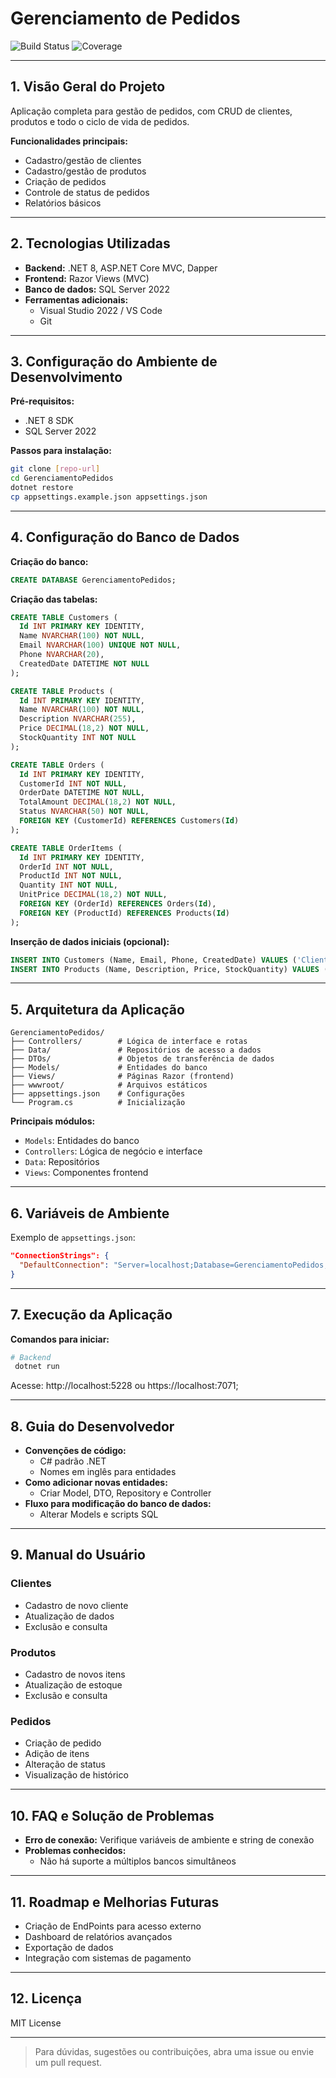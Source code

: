 # Gerenciamento de Pedidos

![Build Status](https://img.shields.io/badge/build-passing-brightgreen)
![Coverage](https://img.shields.io/badge/coverage-100%25-brightgreen)

---

## 1. Visão Geral do Projeto

Aplicação completa para gestão de pedidos, com CRUD de clientes, produtos e todo o ciclo de vida de pedidos.

**Funcionalidades principais:**
- Cadastro/gestão de clientes
- Cadastro/gestão de produtos
- Criação de pedidos
- Controle de status de pedidos
- Relatórios básicos

---

## 2. Tecnologias Utilizadas

- **Backend:** .NET 8, ASP.NET Core MVC, Dapper
- **Frontend:** Razor Views (MVC)
- **Banco de dados:** SQL Server 2022
- **Ferramentas adicionais:**
  - Visual Studio 2022 / VS Code
  - Git

---

## 3. Configuração do Ambiente de Desenvolvimento

**Pré-requisitos:**
- .NET 8 SDK
- SQL Server 2022

**Passos para instalação:**
```bash
git clone [repo-url]
cd GerenciamentoPedidos
dotnet restore
cp appsettings.example.json appsettings.json
```

---

## 4. Configuração do Banco de Dados

**Criação do banco:**
```sql
CREATE DATABASE GerenciamentoPedidos;
```

**Criação das tabelas:**
```sql
CREATE TABLE Customers (
  Id INT PRIMARY KEY IDENTITY,
  Name NVARCHAR(100) NOT NULL,
  Email NVARCHAR(100) UNIQUE NOT NULL,
  Phone NVARCHAR(20),
  CreatedDate DATETIME NOT NULL
);

CREATE TABLE Products (
  Id INT PRIMARY KEY IDENTITY,
  Name NVARCHAR(100) NOT NULL,
  Description NVARCHAR(255),
  Price DECIMAL(18,2) NOT NULL,
  StockQuantity INT NOT NULL
);

CREATE TABLE Orders (
  Id INT PRIMARY KEY IDENTITY,
  CustomerId INT NOT NULL,
  OrderDate DATETIME NOT NULL,
  TotalAmount DECIMAL(18,2) NOT NULL,
  Status NVARCHAR(50) NOT NULL,
  FOREIGN KEY (CustomerId) REFERENCES Customers(Id)
);

CREATE TABLE OrderItems (
  Id INT PRIMARY KEY IDENTITY,
  OrderId INT NOT NULL,
  ProductId INT NOT NULL,
  Quantity INT NOT NULL,
  UnitPrice DECIMAL(18,2) NOT NULL,
  FOREIGN KEY (OrderId) REFERENCES Orders(Id),
  FOREIGN KEY (ProductId) REFERENCES Products(Id)
);
```

**Inserção de dados iniciais (opcional):**
```sql
INSERT INTO Customers (Name, Email, Phone, CreatedDate) VALUES ('Cliente Exemplo', 'cliente@exemplo.com', '11999999999', GETDATE());
INSERT INTO Products (Name, Description, Price, StockQuantity) VALUES ('Produto Exemplo', 'Descrição do produto', 99.90, 100);
```

---

## 5. Arquitetura da Aplicação

```
GerenciamentoPedidos/
├── Controllers/        # Lógica de interface e rotas
├── Data/               # Repositórios de acesso a dados
├── DTOs/               # Objetos de transferência de dados
├── Models/             # Entidades do banco
├── Views/              # Páginas Razor (frontend)
├── wwwroot/            # Arquivos estáticos
├── appsettings.json    # Configurações
└── Program.cs          # Inicialização
```

**Principais módulos:**
- `Models`: Entidades do banco
- `Controllers`: Lógica de negócio e interface
- `Data`: Repositórios
- `Views`: Componentes frontend

---

## 6. Variáveis de Ambiente

Exemplo de `appsettings.json`:

```json
"ConnectionStrings": {
  "DefaultConnection": "Server=localhost;Database=GerenciamentoPedidos;User Id=usuario;Password=senha;"
}
```

---

## 7. Execução da Aplicação

**Comandos para iniciar:**
```bash
# Backend
 dotnet run

```
Acesse: http://localhost:5228 ou https://localhost:7071;

---

## 8. Guia do Desenvolvedor

- **Convenções de código:**
  - C# padrão .NET
  - Nomes em inglês para entidades
- **Como adicionar novas entidades:**
  - Criar Model, DTO, Repository e Controller
- **Fluxo para modificação do banco de dados:**
  - Alterar Models e scripts SQL

---

## 9. Manual do Usuário

### Clientes
- Cadastro de novo cliente
- Atualização de dados
- Exclusão e consulta

### Produtos
- Cadastro de novos itens
- Atualização de estoque
- Exclusão e consulta

### Pedidos
- Criação de pedido
- Adição de itens
- Alteração de status
- Visualização de histórico

---

## 10. FAQ e Solução de Problemas

- **Erro de conexão:** Verifique variáveis de ambiente e string de conexão
- **Problemas conhecidos:**
  - Não há suporte a múltiplos bancos simultâneos

---

## 11. Roadmap e Melhorias Futuras

- Criação de EndPoints para acesso externo
- Dashboard de relatórios avançados
- Exportação de dados
- Integração com sistemas de pagamento

---

## 12. Licença

MIT License

---

> Para dúvidas, sugestões ou contribuições, abra uma issue ou envie um pull request.
